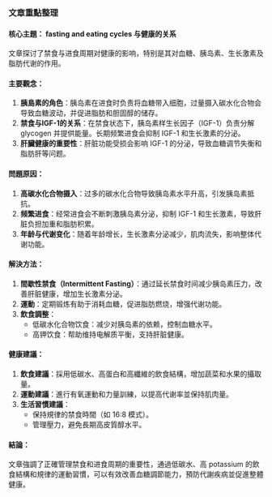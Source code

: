 ### 文章重點整理

#### 核心主題： fasting and eating cycles 与健康的关系  
文章探讨了禁食与进食周期对健康的影响，特别是其对血糖、胰岛素、生长激素及脂肪代谢的作用。

#### 主要觀念：
1. **胰島素的角色**：胰岛素在进食时负责将血糖带入细胞，过量摄入碳水化合物会导致血糖波动，并促进脂肪和胆固醇的储存。
2. **禁食与IGF-1的关系**：在禁食状态下，胰岛素样生长因子（IGF-1）负责分解 glycogen 并提供能量。长期频繁进食会抑制 IGF-1 和生长激素的分泌。
3. **肝臟健康的重要性**：肝脏功能受损会影响 IGF-1 的分泌，导致血糖调节失衡和脂肪肝等问题。

#### 問題原因：
1. **高碳水化合物摄入**：过多的碳水化合物导致胰岛素水平升高，引发胰岛素抵抗。
2. **频繁进食**：经常进食会不断刺激胰岛素分泌，抑制 IGF-1 和生长激素，导致肝脏负担加重和脂肪积累。
3. **年龄与代谢变化**：随着年龄增长，生长激素分泌减少，肌肉流失，影响整体代谢功能。

#### 解決方法：
1. **間歇性禁食（Intermittent Fasting）**：通过延长禁食时间减少胰岛素压力，改善肝脏健康，增加生长激素分泌。
2. **運動**：定期锻炼有助于消耗血糖，促进脂肪燃烧，增强代谢功能。
3. **飲食調整**：
   - 低碳水化合物饮食：减少对胰岛素的依赖，控制血糖水平。
   - 高钾饮食：帮助维持电解质平衡，支持肝脏健康。

#### 健康建議：
1. **飲食建議**：採用低碳水、高蛋白和高纖維的飲食結構，增加蔬菜和水果的攝取量。
2. **運動建議**：進行有氧運動和力量訓練，以提高代谢率並保持肌肉量。
3. **生活習慣建議**：
   - 保持規律的禁食時間（如 16:8 模式）。
   - 管理壓力，避免長期高皮質醇水平。

#### 結論：
文章強調了正確管理禁食和进食周期的重要性，通過低碳水、高 potassium 的飲食結構和規律的運動習慣，可以有效改善血糖調節能力，預防代謝疾病並促進整體健康。